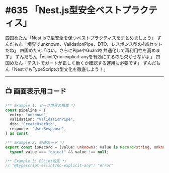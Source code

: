 # #635 「Nest.js型安全ベストプラクティス」

四国めたん「Nest.jsで型安全を保つベストプラクティスをまとめましょう」
ずんだもん「境界でunknown、ValidationPipe、DTO、レスポンス型の4点セットだね」
四国めたん「はい。さらにPipeやGuardを共通化して再利用性を高めます」
ずんだもん「eslintでno-explicit-anyを有効にするのも欠かせないよ」
四国めたん「テストでガードが正しく動くか確認する運用も必要です」
ずんだもん「NestでもTypeScriptの型文化を徹底しよう！」

---

## 📺 画面表示用コード

```typescript
/** Example 1: セーフ境界の構成 */
const pipeline = {
  entry: "unknown",
  validation: "ValidationPipe",
  dto: "CreateUserDto",
  response: "UserResponse",
} as const;

/** Example 2: 共通ガード */
export const isRecord = (value: unknown): value is Record<string, unknown> =>
  typeof value === "object" && value !== null;

/** Example 3: ESLint設定 */
// "@typescript-eslint/no-explicit-any": "error"
```
